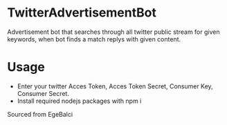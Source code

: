 # TwitterAdvertisementBot
Advertisement bot that searches through all twitter public stream for given keywords, when bot finds a match replys with given content.


# Usage

- Enter your twitter Acces Token, Acces Token Secret, Consumer Key, Consumer Secret.
- Install required nodejs packages with npm i <package name>

Sourced from EgeBalci
